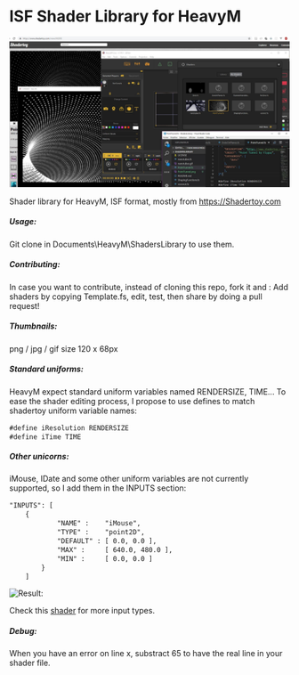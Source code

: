 # ISF Shader Library for HeavyM

![Preview](HeavyMshadertoy.jpg)

Shader library for HeavyM, ISF format, mostly from https://Shadertoy.com

##### Usage:
Git clone in Documents\HeavyM\ShadersLibrary to use them.

##### Contributing:
In case you want to contribute, instead of cloning this repo, fork it and :
Add shaders by copying Template.fs, edit, test, then share by doing a pull request!

##### Thumbnails:
png / jpg / gif size 120 x 68px

##### Standard uniforms:
HeavyM expect standard uniform variables named RENDERSIZE, TIME...
To ease the shader editing process, I propose to use defines to match shadertoy uniform variable names:
```
#define iResolution RENDERSIZE
#define iTime TIME 
```

##### Other unicorns:
iMouse, IDate and some other uniform variables are not currently supported, so I add them in the INPUTS section:
```
"INPUTS": [
    {
			"NAME" :	"iMouse",
			"TYPE" :	"point2D",
			"DEFAULT" :	[ 0.0, 0.0 ],
			"MAX" : 	[ 640.0, 480.0 ],
			"MIN" :  	[ 0.0, 0.0 ]
		}
    ]    
```

![Result:](iMouse.gif)

Check this [shader](ExplodedMandelbulb.fs) for more input types. 

##### Debug:
When you have an error on line x, substract 65 to have the real line in your shader file.
